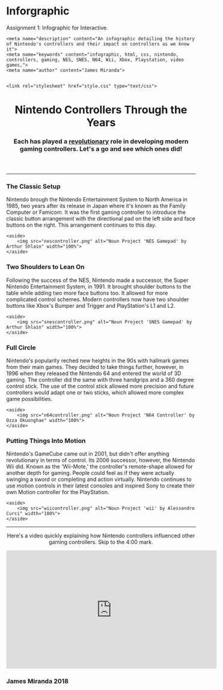 # Inforgraphic
Assignment 1: Infographic for Interactive. 

<html>
<html lang="en">
<head>
	<meta charset="UTF-8"/>
	<meta name="viewport" content="width=device-width, initial-scaled=1.0">

	<meta name="description" content="An infographic detailing the history of Nintendo's controllers and their impact on controllers as we know it">
	<meta name="keywords" content="infographic, html, css, nintendo, controllers, gaming, NES, SNES, N64, Wii, Xbox, Playstation, video games,">
	<meta name="author" content="James Miranda">


	<link rel="stylesheet" href="style.css" type="text/css">
</head>

<body>
<main>
	<header>
<!--Wanted to attribute where I got some information from-->
		<h1> Nintendo Controllers Through the Years </h1>
		<h3> Each has played a <a href="https://www.forbes.com/sites/bensin/2017/01/13/nintendo-consoles-have-always-had-revolutionary-controllers-except-that-ugly-gamecube-one/#1b7cd4a3458a" target="_blank">revolutionary</a> role in developing modern gaming controllers. Let's a go and see which ones did! </h3>
	</header>

<hr>

<!--I wanted to use borders around the icons instead of using an <hr> break, but couldn't figure it out through the CSS.-->
<section>
	<article>
		<h3>The Classic Setup</h3>
		<p>Nintendo brough the Nintendo Entertainment System to North America in 1985, two years after its release in Japan where it's known as the Family Computer or Famicom. It was the first gaming controller to introduce the classic button arrangement with the directional pad on the left side and face buttons on the right. This arrangement continues to this day.</p>
	</article>

	<aside>
		<img src="nescontroller.png" alt="Noun Project 'NES Gamepad' by Arthur Shlain" width="100%">
	</aside>
</section>

<section>
	<article>
		<h3>Two Shoulders to Lean On</h3>
		<p>Following the success of the NES, Nintendo made a successor, the Super Nintendo Entertainment System, in 1991. It brought shoulder buttons to the table while adding two more face buttons too. It allowed for more complicated control schemes. Modern controllers now have two shoulder buttons like Xbox's Bumper and Trigger and PlayStation's L1 and L2.
	</article>

	<aside>
		<img src="snescontroller.png" alt="Noun Project 'SNES Gamepad' by Arthur Shlain" width="100%">
	</aside>
</section>

<section>
	<article>
		<h3>Full Circle</h3>
		<p>Nintendo's popularity reched new heights in the 90s with hallmark games from their main games. They decided to take things further, however, in 1996 when they released the Nintendo 64 and entered the world of 3D gaming. The controller did the same with three handgrips and a 360 degree control stick. The use of the control stick allowed more precision and future controllers would adapt one or two sticks, which allowed more complex game possibilities.</p>
	</article>

	<aside>
		<img src="n64controller.png" alt="Noun Project 'N64 Controller' by Ozza Okuonghae" width="100%">
	</aside>
</section>

<section>
	<article>
		<h3>Putting Things Into Motion</h3>
		<p>Nintendo's GameCube came out in 2001, but didn't offer anything revolutionary in terms of control. Its 2006 successor, however, the Nintendo Wii did. Known as the 'Wii-Mote,' the controller's remote-shape allowed for another depth for gaming. People could feel as if they were actually swinging a sword or completing and action virtually. Nintendo continues to use motion controls in their latest consoles and inspired Sony to create their own Motion controller for the PlayStation.</p>
	</article>

	<aside>
		<img src="wiicontroller.png" alt="Noun Project 'wii' by Alessandro Curci" width="100%">
	</aside>
</section>

<section><hr></section>
<!--Not entirely related to the subject matter, but wanted to include a video that I watched in the past. It's where I initially got the idea for writing a history of the controllers-->
<!--I tried centering the video and text in the CSS file, but my guesses on how to do it weren't working. So, I Googled it and figured it out.-->
<section>
	<center><p>Here's a video quickly explaining how Nintendo controllers influenced other gaming controllers. Skip to the 4:00 mark.</p></center>
	<center><embed><iframe width="560" height="315" src="https://www.youtube.com/embed/K-NBcP0YUQI" frameborder="0" allow="autoplay; encrypted-media" allowfullscreen></iframe></embed></center>
</section>

<footer>
	<h3>James Miranda 2018</h3>
</footer>

</main>
</body>
</html>
